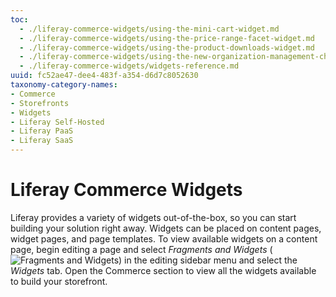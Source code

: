 ```yaml
---
toc:
  - ./liferay-commerce-widgets/using-the-mini-cart-widget.md
  - ./liferay-commerce-widgets/using-the-price-range-facet-widget.md
  - ./liferay-commerce-widgets/using-the-product-downloads-widget.md
  - ./liferay-commerce-widgets/using-the-new-organization-management-chart-widget.md
  - ./liferay-commerce-widgets/widgets-reference.md
uuid: fc52ae47-dee4-483f-a354-d6d7c8052630
taxonomy-category-names:
- Commerce
- Storefronts
- Widgets
- Liferay Self-Hosted
- Liferay PaaS
- Liferay SaaS
---
```

# Liferay Commerce Widgets

Liferay provides a variety of widgets out-of-the-box, so you can start building your solution right away. Widgets can be placed on content pages, widget pages, and page templates. To view available widgets on a content page, begin editing a page and select *Fragments and Widgets* (![Fragments and Widgets](../images/icon-plus.png)) in the editing sidebar menu and select the *Widgets* tab. Open the Commerce section to view all the widgets available to build your storefront.